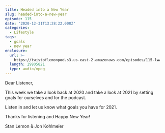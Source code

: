 ```yaml
---
title: Headed into a New Year
slug: headed-into-a-new-year
episode: 115
date: '2020-12-31T13:28:22.000Z'
categories:
  - Lifestyle
tags:
  - goals
  - new year
enclosure:
  url: >-
    https://twistoflemonpod.s3.us-east-2.amazonaws.com/episodes/115-lwatol-20201231.mp3
  length: 29905821
  type: audio/mpeg
---
```


Dear Listener,

This week we take a look back at 2020 and take a look at 2021 by setting goals for ourselves and for the podcast.

Listen in and let us know what goals you have for 2021.

Thanks for listening and Happy New Year!

Stan Lemon & Jon Kohlmeier
